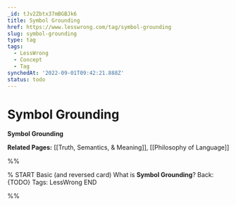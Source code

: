 ```yaml
---
_id: tJv2Zbtx37mBGBJk6
title: Symbol Grounding
href: https://www.lesswrong.com/tag/symbol-grounding
slug: symbol-grounding
type: tag
tags:
  - LessWrong
  - Concept
  - Tag
synchedAt: '2022-09-01T09:42:21.888Z'
status: todo
---
```


# Symbol Grounding

**Symbol Grounding**

**Related Pages:** [[Truth, Semantics, & Meaning]], [[Philosophy of Language]]


%%

% START
Basic (and reversed card)
What is **Symbol Grounding**?
Back: {TODO}
Tags: LessWrong
END
<!--ID: 1663156966110-->


%%
	
